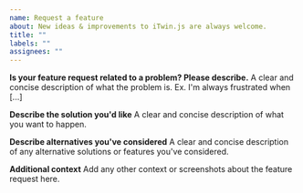 ```yaml
---
name: Request a feature
about: New ideas & improvements to iTwin.js are always welcome.
title: ""
labels: ""
assignees: ""
---
```


<!--
Thanks for helping make iTwin.js better!

When suggesting an idea, give examples of the intended use case. Features that benefit the wider community are more likely to be prioritized.

The best way to get your ideas into iTwin.js is to help us! We love contributions and are always happy to be provide feedback and advice. Check out the contributor guide to get started:

https://github.com/iTwin/itwinjs-core/blob/master/CONTRIBUTING.md
-->

**Is your feature request related to a problem? Please describe.**
A clear and concise description of what the problem is. Ex. I'm always frustrated when [...]

**Describe the solution you'd like**
A clear and concise description of what you want to happen.

**Describe alternatives you've considered**
A clear and concise description of any alternative solutions or features you've considered.

**Additional context**
Add any other context or screenshots about the feature request here.
